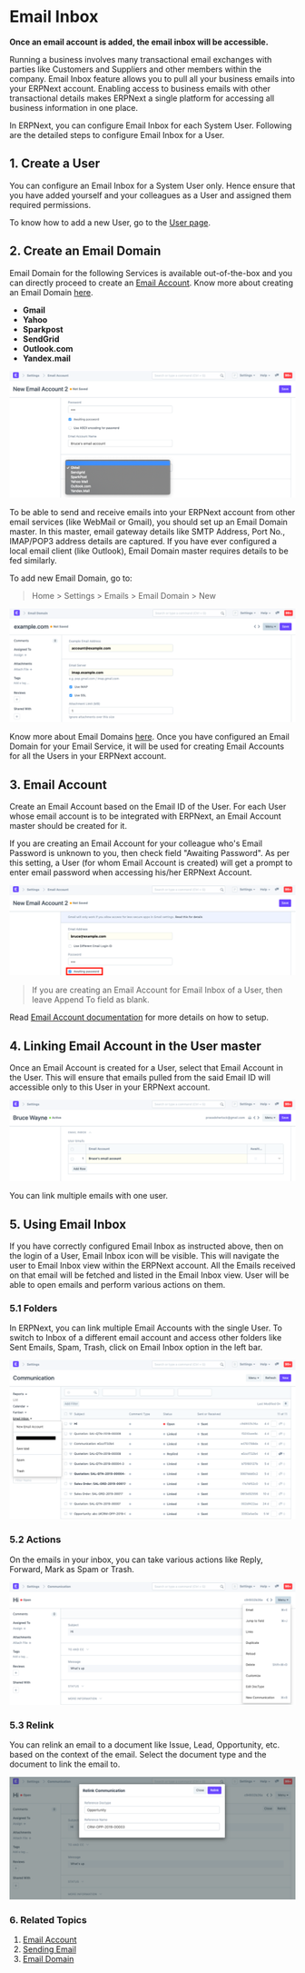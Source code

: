 
# Email Inbox


**Once an email account is added, the email inbox will be accessible.**


Running a business involves many transactional email exchanges with parties like Customers and Suppliers and other members within the company. Email Inbox feature allows you to pull all your business emails into your ERPNext account. Enabling access to business emails with other transactional details makes ERPNext a single platform for accessing all business information in one place.


In ERPNext, you can configure Email Inbox for each System User. Following are the detailed steps to configure Email Inbox for a User.


## 1. Create a User


You can configure an Email Inbox for a System User only. Hence ensure that you have added yourself and your colleagues as a User and assigned them required permissions.


To know how to add a new User, go to the [User page](/docs/en/setting-up/users-and-permissions/adding-users).


## 2. Create an Email Domain


Email Domain for the following Services is available out-of-the-box and you can directly proceed to create an [Email Account](/docs/en/setting-up/email/email-account). Know more about creating an Email Domain [here](/docs/en/setting-up/email/email-domain).


* **Gmail**
* **Yahoo**
* **Sparkpost**
* **SendGrid**
* **Outlook.com**
* **Yandex.mail**


![Email Service](/files/email-service.png)


To be able to send and receive emails into your ERPNext account from other email services (like WebMail or Gmail), you should set up an Email Domain master. In this master, email gateway details like SMTP Address, Port No., IMAP/POP3 address details are captured. If you have ever configured a local email client (like Outlook), Email Domain master requires details to be fed similarly.


To add new Email Domain, go to:



> 
> Home > Settings > Emails > Email Domain > New
> 
> 
> 


![Email Domain](/files/email-domain.png)


Know more about Email Domains [here](/docs/en/setting-up/email/email-domain). Once you have configured an Email Domain for your Email Service, it will be used for creating Email Accounts for all the Users in your ERPNext account.


## 3. Email Account


Create an Email Account based on the Email ID of the User. For each User whose email account is to be integrated with ERPNext, an Email Account master should be created for it.


If you are creating an Email Account for your colleague who's Email Password is unknown to you, then check field "Awaiting Password". As per this setting, a User (for whom Email Account is created) will get a prompt to enter email password when accessing his/her ERPNext Account.


![Email Password](/files/email-password.png)



> 
> If you are creating an Email Account for Email Inbox of a User, then leave Append To field as blank.
> 
> 
> 


Read [Email Account documentation](/docs/en/setting-up/email/email-account) for more details on how to setup.


## 4. Linking Email Account in the User master


Once an Email Account is created for a User, select that Email Account in the User. This will ensure that emails pulled from the said Email ID will accessible only to this User in your ERPNext account.


![Email User Link](/files/email-user-link.png)


You can link multiple emails with one user.


## 5. Using Email Inbox


If you have correctly configured Email Inbox as instructed above, then on the login of a User, Email Inbox icon will be visible. This will navigate the user to Email Inbox view within the ERPNext account. All the Emails received on that email will be fetched and listed in the Email Inbox view. User will be able to open emails and perform various actions on them.


### 5.1 Folders


In ERPNext, you can link multiple Email Accounts with the single User. To switch to Inbox of a different email account and access other folders like Sent Emails, Spam, Trash, click on Email Inbox option in the left bar.


![Email Folders](/files/email-folders.png)


### 5.2 Actions


On the emails in your inbox, you can take various actions like Reply, Forward, Mark as Spam or Trash.


![Email Actions](/files/email-actions.png)


### 5.3 Relink


You can relink an email to a document like Issue, Lead, Opportunity, etc. based on the context of the email. Select the document type and the document to link the email to.


![Make from Email](/files/make-from-email.png)


### 6. Related Topics


1. [Email Account](/docs/en/setting-up/email/email-account)
2. [Sending Email](/docs/en/setting-up/email/sending-email)
3. [Email Domain](/docs/en/setting-up/email/email-domain)


